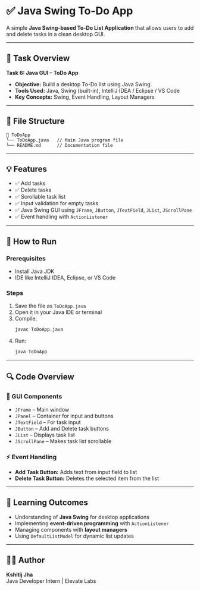 # ✅ Java Swing To-Do App

A simple **Java Swing-based To-Do List Application** that allows users to add and delete tasks in a clean desktop GUI.

---

## 📌 Task Overview

**Task 6: Java GUI – ToDo App**

- **Objective:** Build a desktop To-Do list using Java Swing.
- **Tools Used:** Java, Swing (built-in), IntelliJ IDEA / Eclipse / VS Code
- **Key Concepts:** Swing, Event Handling, Layout Managers

---

## 📂 File Structure

```
📁 ToDoApp
└── ToDoApp.java   // Main Java program file
└── README.md      // Documentation file
```

---

## 💡 Features

- ✅ Add tasks
- ✅ Delete tasks
- ✅ Scrollable task list
- ✅ Input validation for empty tasks
- ✅ Java Swing GUI using `JFrame`, `JButton`, `JTextField`, `JList`, `JScrollPane`
- ✅ Event handling with `ActionListener`

---

## 🚀 How to Run

### Prerequisites
- Install Java JDK
- IDE like IntelliJ IDEA, Eclipse, or VS Code

### Steps

1. Save the file as `ToDoApp.java`
2. Open it in your Java IDE or terminal
3. Compile:
   ```bash
   javac ToDoApp.java
   ```
4. Run:
   ```bash
   java ToDoApp
   ```

---

## 🔍 Code Overview

### 🎨 GUI Components
- `JFrame` – Main window
- `JPanel` – Container for input and buttons
- `JTextField` – For task input
- `JButton` – Add and Delete task buttons
- `JList` – Displays task list
- `JScrollPane` – Makes task list scrollable

### ⚡ Event Handling
- **Add Task Button:** Adds text from input field to list
- **Delete Task Button:** Deletes the selected item from the list

---

## 🎯 Learning Outcomes

- Understanding of **Java Swing** for desktop applications
- Implementing **event-driven programming** with `ActionListener`
- Managing components with **layout managers**
- Using `DefaultListModel` for dynamic list updates

---

## 👨‍💻 Author

**Kshitij Jha**  
Java Developer Intern | Elevate Labs
